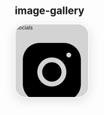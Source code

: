# image-gallery
<div class="card">
  <div class="background">
  </div>
  <div class="logo">
   Socials
  </div>

  <a href="#"><div class="box box1"><span class="icon"><svg viewBox="0 0 30 30" xmlns="http://www.w3.org/2000/svg" class="svg">
        <path d="M 9.9980469 3 C 6.1390469 3 3 6.1419531 3 10.001953 L 3 20.001953 C 3 23.860953 6.1419531 27 10.001953 27 L 20.001953 27 C 23.860953 27 27 23.858047 27 19.998047 L 27 9.9980469 C 27 6.1390469 23.858047 3 19.998047 3 L 9.9980469 3 z M 22 7 C 22.552 7 23 7.448 23 8 C 23 8.552 22.552 9 22 9 C 21.448 9 21 8.552 21 8 C 21 7.448 21.448 7 22 7 z M 15 9 C 18.309 9 21 11.691 21 15 C 21 18.309 18.309 21 15 21 C 11.691 21 9 18.309 9 15 C 9 11.691 11.691 9 15 9 z M 15 11 A 4 4 0 0 0 11 15 A 4 4 0 0 0 15 19 A 4 4 0 0 0 19 15 A 4 4 0 0 0 15 11 z"></path>
      </svg></span></div></a>

  <a href="##"><div class="box box2"> <span class="icon"><svg viewBox="0 0 512 512" xmlns="http://www.w3.org/2000/svg" class="svg">
        <path d="M459.37 151.716c.325 4.548.325 9.097.325 13.645 0 138.72-105.583 298.558-298.558 298.558-59.452 0-114.68-17.219-161.137-47.106 8.447.974 16.568 1.299 25.34 1.299 49.055 0 94.213-16.568 130.274-44.832-46.132-.975-84.792-31.188-98.112-72.772 6.498.974 12.995 1.624 19.818 1.624 9.421 0 18.843-1.3 27.614-3.573-48.081-9.747-84.143-51.98-84.143-102.985v-1.299c13.969 7.797 30.214 12.67 47.431 13.319-28.264-18.843-46.781-51.005-46.781-87.391 0-19.492 5.197-37.36 14.294-52.954 51.655 63.675 129.3 105.258 216.365 109.807-1.624-7.797-2.599-15.918-2.599-24.04 0-57.828 46.782-104.934 104.934-104.934 30.213 0 57.502 12.67 76.67 33.137 23.715-4.548 46.456-13.32 66.599-25.34-7.798 24.366-24.366 44.833-46.132 57.827 21.117-2.273 41.584-8.122 60.426-16.243-14.292 20.791-32.161 39.308-52.628 54.253z"></path>
      </svg></span></div></a>

  <a href="###"><div class="box box3"><span class="icon"><svg viewBox="0 0 640 512" xmlns="http://www.w3.org/2000/svg" class="svg">
        <path d="M524.531,69.836a1.5,1.5,0,0,0-.764-.7A485.065,485.065,0,0,0,404.081,32.03a1.816,1.816,0,0,0-1.923.91,337.461,337.461,0,0,0-14.9,30.6,447.848,447.848,0,0,0-134.426,0,309.541,309.541,0,0,0-15.135-30.6,1.89,1.89,0,0,0-1.924-.91A483.689,483.689,0,0,0,116.085,69.137a1.712,1.712,0,0,0-.788.676C39.068,183.651,18.186,294.69,28.43,404.354a2.016,2.016,0,0,0,.765,1.375A487.666,487.666,0,0,0,176.02,479.918a1.9,1.9,0,0,0,2.063-.676A348.2,348.2,0,0,0,208.12,430.4a1.86,1.86,0,0,0-1.019-2.588,321.173,321.173,0,0,1-45.868-21.853,1.885,1.885,0,0,1-.185-3.126c3.082-2.309,6.166-4.711,9.109-7.137a1.819,1.819,0,0,1,1.9-.256c96.229,43.917,200.41,43.917,295.5,0a1.812,1.812,0,0,1,1.924.233c2.944,2.426,6.027,4.851,9.132,7.16a1.884,1.884,0,0,1-.162,3.126,301.407,301.407,0,0,1-45.89,21.83,1.875,1.875,0,0,0-1,2.611,391.055,391.055,0,0,0,30.014,48.815,1.864,1.864,0,0,0,2.063.7A486.048,486.048,0,0,0,610.7,405.729a1.882,1.882,0,0,0,.765-1.352C623.729,277.594,590.933,167.465,524.531,69.836ZM222.491,337.58c-28.972,0-52.844-26.587-52.844-59.239S193.056,219.1,222.491,219.1c29.665,0,53.306,26.82,52.843,59.239C275.334,310.993,251.924,337.58,222.491,337.58Zm195.38,0c-28.971,0-52.843-26.587-52.843-59.239S388.437,219.1,417.871,219.1c29.667,0,53.307,26.82,52.844,59.239C470.715,310.993,447.538,337.58,417.871,337.58Z"></path>
      </svg></span></div></a>

  <div class="box box4"></div>
</div>
<style>
.card {
  position: relative;
  width: 200px;
  height: 200px;
  background: lightgrey;
  border-radius: 30px;
  overflow: hidden;
  box-shadow: rgba(100, 100, 111, 0.2) 0px 7px 29px 0px;
  transition: all 1s ease-in-out;
  border: 2px solid rgb(255, 255, 255);
}

.background {
  position: absolute;
  inset: 0;
  background-color: #4158D0;
  background-image: linear-gradient(43deg, #4158D0 0%, #C850C0 46%, #FFCC70 100%);
}

.logo {
  position: absolute;
  right: 50%;
  bottom: 50%;
  transform: translate(50%, 50%);
  transition: all 0.6s ease-in-out;
  font-size: 1.3em;
  font-weight: 600;
  color: #ffffff;
  letter-spacing: 3px;
}

.logo .logo-svg {
  fill: white;
  width: 30px;
  height: 30px;
}

.icon {
  display: inline-block;
  width: 20px;
  height: 20px;
}

.icon .svg {
  fill: rgba(255, 255, 255, 0.797);
  width: 100%;
  transition: all 0.5s ease-in-out;
}

.box {
  position: absolute;
  padding: 10px;
  text-align: right;
  background: rgba(255, 255, 255, 0.389);
  border-top: 2px solid rgb(255, 255, 255);
  border-right: 1px solid white;
  border-radius: 10% 13% 42% 0%/10% 12% 75% 0%;
  box-shadow: rgba(100, 100, 111, 0.364) -7px 7px 29px 0px;
  transform-origin: bottom left;
  transition: all 1s ease-in-out;
}

.box::before {
  content: "";
  position: absolute;
  inset: 0;
  border-radius: inherit;
  opacity: 0;
  transition: all 0.5s ease-in-out;
}

.box:hover .svg {
  fill: white;
}

.box1 {
  width: 70%;
  height: 70%;
  bottom: -70%;
  left: -70%;
}

.box1::before {
  background: radial-gradient(circle at 30% 107%, #fdf497 0%, #fdf497 5%, #ff53d4 60%, #62c2fe 90%);
}

.box1:hover::before {
  opacity: 1;
}

.box1:hover .icon .svg {
  filter: drop-shadow(0 0 5px white);
}

.box2 {
  width: 50%;
  height: 50%;
  bottom: -50%;
  left: -50%;
  transition-delay: 0.2s;
}

.box2::before {
  background: radial-gradient(circle at 30% 107%, #91e9ff 0%, #00ACEE 90%);
}

.box2:hover::before {
  opacity: 1;
}

.box2:hover .icon .svg {
  filter: drop-shadow(0 0 5px white);
}

.box3 {
  width: 30%;
  height: 30%;
  bottom: -30%;
  left: -30%;
  transition-delay: 0.4s;
}

.box3::before {
  background: radial-gradient(circle at 30% 107%, #969fff 0%, #b349ff 90%);
}

.box3:hover::before {
  opacity: 1;
}

.box3:hover .icon .svg {
  filter: drop-shadow(0 0 5px white);
}

.box4 {
  width: 10%;
  height: 10%;
  bottom: -10%;
  left: -10%;
  transition-delay: 0.6s;
}

.card:hover {
  transform: scale(1.1);
}

.card:hover .box {
  bottom: -1px;
  left: -1px;
}

.card:hover .logo {
  transform: translate(70px, -52px);
  letter-spacing: 0px;
}
</style>